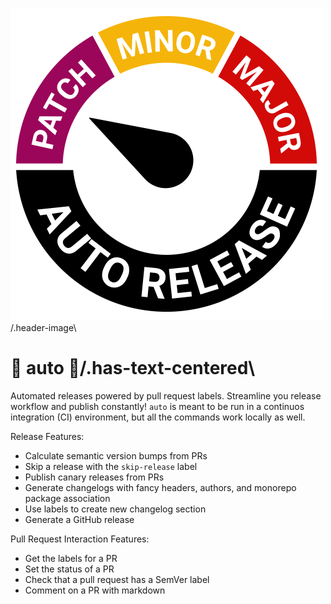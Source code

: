 ![Markdown](../images/auto.gif)/.header-image\

# :rocket: auto :rocket:/.has-text-centered\

Automated releases powered by pull request labels. Streamline you release workflow and publish constantly! `auto` is meant to be run in a continuos integration (CI) environment, but all the commands work locally as well.

Release Features:

- Calculate semantic version bumps from PRs
- Skip a release with the `skip-release` label
- Publish canary releases from PRs
- Generate changelogs with fancy headers, authors, and monorepo package association
- Use labels to create new changelog section
- Generate a GitHub release

Pull Request Interaction Features:

- Get the labels for a PR
- Set the status of a PR
- Check that a pull request has a SemVer label
- Comment on a PR with markdown
